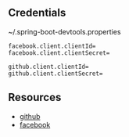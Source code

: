 ## Credentials

~/.spring-boot-devtools.properties
```
facebook.client.clientId=
facebook.client.clientSecret=

github.client.clientId=
github.client.clientSecret=
```



## Resources
* [github](https://github.com/settings/developers)
* [facebook](https://developers.facebook.com/)